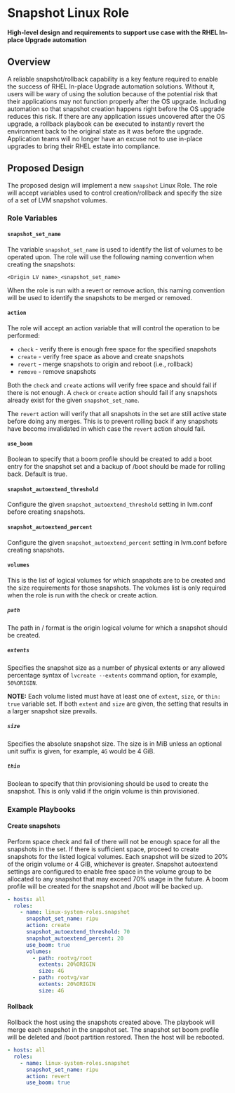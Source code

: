 # Snapshot Linux Role

__High-level design and requirements to support use case with the RHEL In-place Upgrade automation__

## Overview

A reliable snapshot/rollback capability is a key feature required to enable the success of RHEL In-place Upgrade automation solutions. Without it, users will be wary of using the solution because of the potential risk that their applications may not function properly after the OS upgrade. Including automation so that snapshot creation happens right before the OS upgrade reduces this risk. If there are any application issues uncovered after the OS upgrade, a rollback playbook can be executed to instantly revert the environment back to the original state as it was before the upgrade. Application teams will no longer have an excuse not to use in-place upgrades to bring their RHEL estate into compliance.

## Proposed Design

The proposed design will implement a new `snapshot` Linux Role. The role will accept variables used to control creation/rollback and specify the size of a set of LVM snapshot volumes.

### Role Variables

#### `snapshot_set_name`

The variable `snapshot_set_name` is used to identify the list of volumes to be operated upon. The role will use the following naming convention when creating the snapshots:

`<Origin LV name>_<snapshot_set_name>`

When the role is run with a revert or remove action, this naming convention will be used to identify the snapshots to be merged or removed.

#### `action`

The role will accept an action variable that will control the operation to be performed:

- `check` - verify there is enough free space for the specified snapshots
- `create` - verify free space as above and create snapshots
- `revert` - merge snapshots to origin and reboot (i.e., rollback)
- `remove` - remove snapshots

Both the `check` and `create` actions will verify free space and should fail if there is not enough. A `check` or `create` action should fail if any snapshots already exist for the given `snapshot_set_name`.

The `revert` action will verify that all snapshots in the set are still active state before doing any merges. This is to prevent rolling back if any snapshots have become invalidated in which case the `revert` action should fail.

#### `use_boom`

Boolean to specify that a boom profile should be created to add a boot entry for the snapshot set and a backup of /boot should be made for rolling back. Default is true.

#### `snapshot_autoextend_threshold`

Configure the given `snapshot_autoextend_threshold` setting in lvm.conf before creating snapshots.

#### `snapshot_autoextend_percent`

Configure the given `snapshot_autoextend_percent` setting in lvm.conf before creating snapshots.

#### `volumes`

This is the list of logical volumes for which snapshots are to be created and the size requirements for those snapshots. The volumes list is only required when the role is run with the check or create action.

##### `path`

The path in <VG name>/<LV name> format is the origin logical volume for which a snapshot should be created.

##### `extents`

Specifies the snapshot size as a number of physical extents or any allowed percentage syntax of `lvcreate --extents` command option, for example, `50%ORIGIN`.

__NOTE:__ Each volume listed must have at least one of `extent`, `size`, or `thin: true` variable set. If both `extent` and `size` are given, the setting that results in a larger snapshot size prevails.

##### `size`

Specifies the absolute snapshot size. The size is in MiB unless an optional unit suffix is given, for example, `4G` would be 4 GiB.

##### `thin`

Boolean to specify that thin provisioning should be used to create the snapshot. This is only valid if the origin volume is thin provisioned.

### Example Playbooks

#### Create snapshots

Perform space check and fail of there will not be enough space for all the snapshots in the set. If there is sufficient space, proceed to create snapshots for the listed logical volumes. Each snapshot will be sized to 20% of the origin volume or 4 GiB, whichever is greater. Snapshot autoextend settings are configured to enable free space in the volume group to be allocated to any snapshot that may exceed 70% usage in the future. A boom profile will be created for the snapshot and /boot will be backed up.

```yaml
- hosts: all
  roles:
    - name: linux-system-roles.snapshot
      snapshot_set_name: ripu
      action: create
      snapshot_autoextend_threshold: 70
      snapshot_autoextend_percent: 20
      use_boom: true
      volumes:
        - path: rootvg/root
          extents: 20%ORIGIN
          size: 4G
        - path: rootvg/var
          extents: 20%ORIGIN
          size: 4G
```

#### Rollback

Rollback the host using the snapshots created above. The playbook will merge each snapshot in the snapshot set. The snapshot set boom profile will be deleted and /boot partition restored. Then the host will be rebooted.

```yaml
- hosts: all
  roles:
    - name: linux-system-roles.snapshot
      snapshot_set_name: ripu
      action: revert
      use_boom: true
```

